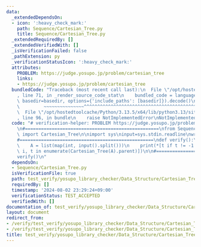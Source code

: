 ```yaml
---
data:
  _extendedDependsOn:
  - icon: ':heavy_check_mark:'
    path: Sequence/Cartesian_Tree.py
    title: Sequence/Cartesian_Tree.py
  _extendedRequiredBy: []
  _extendedVerifiedWith: []
  _isVerificationFailed: false
  _pathExtension: py
  _verificationStatusIcon: ':heavy_check_mark:'
  attributes:
    PROBLEM: https://judge.yosupo.jp/problem/cartesian_tree
    links:
    - https://judge.yosupo.jp/problem/cartesian_tree
  bundledCode: "Traceback (most recent call last):\n  File \"/opt/hostedtoolcache/Python/3.13.5/x64/lib/python3.13/site-packages/onlinejudge_verify/documentation/build.py\"\
    , line 71, in _render_source_code_stat\n    bundled_code = language.bundle(stat.path,\
    \ basedir=basedir, options={'include_paths': [basedir]}).decode()\n          \
    \         ~~~~~~~~~~~~~~~^^^^^^^^^^^^^^^^^^^^^^^^^^^^^^^^^^^^^^^^^^^^^^^^^^^^^^^^^^^^^^^^^^\n\
    \  File \"/opt/hostedtoolcache/Python/3.13.5/x64/lib/python3.13/site-packages/onlinejudge_verify/languages/python.py\"\
    , line 96, in bundle\n    raise NotImplementedError\nNotImplementedError\n"
  code: "# verification-helper: PROBLEM https://judge.yosupo.jp/problem/cartesian_tree\n\
    \n#==================================================\nfrom Sequence.Cartesian_Tree\
    \ import Cartesian_Tree\n\nimport sys\ninput=sys.stdin.readline\nwrite=sys.stdout.write\n\
    #==================================================\ndef verify():\n    N = int(input())\n\
    \    A = list(map(int, input().split()))\n    print(*[t if t != -1 else i for\
    \ i, t in enumerate(Cartesian_Tree(A).parent)])\n\n#==================================================\n\
    verify()\n"
  dependsOn:
  - Sequence/Cartesian_Tree.py
  isVerificationFile: true
  path: test_verify/yosupo_library_checker/Data_Structure/Cartesian_Tree.test.py
  requiredBy: []
  timestamp: '2024-08-02 23:29:24+09:00'
  verificationStatus: TEST_ACCEPTED
  verifiedWith: []
documentation_of: test_verify/yosupo_library_checker/Data_Structure/Cartesian_Tree.test.py
layout: document
redirect_from:
- /verify/test_verify/yosupo_library_checker/Data_Structure/Cartesian_Tree.test.py
- /verify/test_verify/yosupo_library_checker/Data_Structure/Cartesian_Tree.test.py.html
title: test_verify/yosupo_library_checker/Data_Structure/Cartesian_Tree.test.py
---
```

